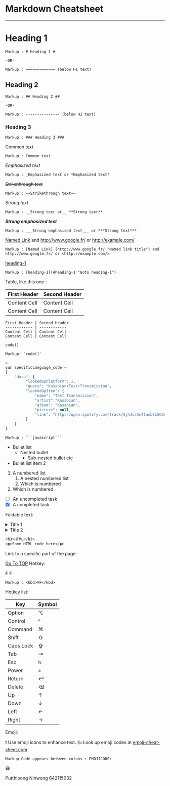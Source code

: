 # Markdown Cheatsheet<a name="TOP"></a>

---

# Heading 1

    Markup : # Heading 1 #

    -OR-

    Markup : ============= (below H1 text)

## Heading 2

    Markup : ## Heading 2 ##

    -OR-

    Markup : --------------- (below H2 text)

### Heading 3

    Markup : ### Heading 3 ###

Common text

    Markup : Common text

_Emphasized text_

    Markup : _Emphasized text or *Emphasized text*

~~Strikethrough text~~

    Markup : ~~Strikethrough text~~

_Strong text_

    Markup : __Strong text or__ **Strong text**

**_Strong emphasized text_**

    Markup : ___Strong emphasized text___ or ***Strong text***

[Named Link](http://www.google.fr/ "Named link title") and http://www.google.fr/ or <http://example.com/>

    Markup : [Named Link] (http://www.google.fr/ "Named link title") and http://www.google.fr/ or <http://example.com/>

[heading-1](#heading-1 "Goto heading-1")

    Markup : [heading-1](#heading-1 "Goto heading-1")

Table, like this one :

| First Header | Second Header |
| ------------ | ------------- |
| Content Cell | Content Cell  |
| Content Cell | Content Cell  |

```
First Header | Second Header
------------ | ------------
Content Cell | Content Cell
Content Cell | Content Cell
```

`code()`

    Markup: `code()`

```javascript
=
var specificLanguage_code =
{
    "data": {
         "lookedUpPlatform": 1,
         "query": "Kasabian+Test+Transmission",
         "lookedUpItem": {
             "name": "Test Transmission",
             "artist":"Kasabian",
             "album": "Kasabian",
             "picture": null,
             "link": "http://open.spotify.com/track/5jhJur5n4fasblLSCOcrTp"
         }
    }
}

```

    Markup : ```javascript```

- Bullet list
  - Nested bullet
    - Sub-nested bullet etc
- Bullet list item 2

1. A numbered list
   1. A nested numbered list
   2. Which is numbered
2. Which is numbered

- [ ] An uncompleted task
- [x] A completed task

Foldable text:

<details>
  <summary>Title 1</summary>
  <p>Content 1 Content 1 Content 1 Content 1 Content 1</p> 
</details>
<details>
  <summary>Title 2</summary>
  <p>Content 2 Content 2 Content 2 Content 2 Content 2</p> 
</details>

```html
<h3>HTML</h3>
<p>Some HTML code here</p>
```

Link to a specific part of the page:

[Go To TOP](#TOP)
Hotkey:

<kbd>F</kbd>
<kbd>F</kbd>

    Markup : <kbd>⌘F</kbd>

Hotkey list:

| Key       | Symbol |
| --------- | ------ |
| Option    | ⌥      |
| Control   | ^      |
| Command   | ⌘      |
| Shift     | ⇧      |
| Caps Lock | ⇪      |
| Tab       | ⇥      |
| Esc       | ⍉      |
| Power     | ⌽      |
| Return    | ↩      |
| Delete    | ⌫      |
| Up        | ↑      |
| Down      | ↓      |
| Left      | ←      |
| Right     | →      |

Emoji:

:exclamation: Use emoji icons to enhance text. :+1: Look up emoji codes at [emoji-cheat-sheet.com](http://emoji-cheat-sheet.com/)

    Markup Code appears between colons : EMOJICODE:

:mask:

Putthipong Ninwong 642115032